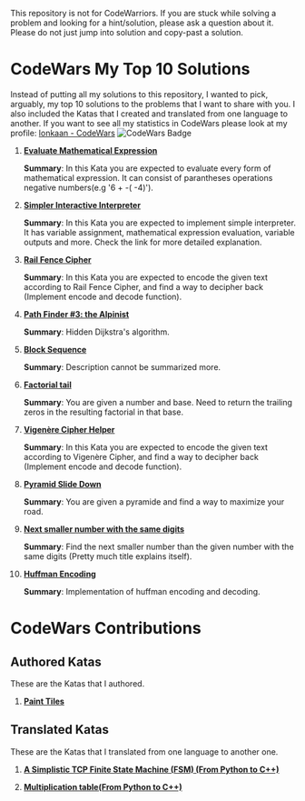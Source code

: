 

This repository is not for CodeWarriors. If you are stuck while solving a problem and looking for a hint/solution, please ask a question about it. Please do not just jump into solution and copy-past a solution.  

# CodeWars My Top 10 Solutions

Instead of putting all my solutions to this repository, I wanted to pick, arguably, my top 10 solutions to the problems that I want to share with you. I also included the Katas that I created and translated from one language to another. If you want to see all my statistics in CodeWars please look at my profile: 
[lonkaan - CodeWars](https://www.codewars.com/users/lonkaan)   ![CodeWars Badge](https://www.codewars.com/users/lonkaan/badges/micro)


1. **[Evaluate Mathematical Expression](https://www.codewars.com/kata/52a78825cdfc2cfc87000005)**

    **Summary**: In this Kata you are expected to evaluate every form of mathematical expression. It can consist of parantheses operations negative numbers(e.g '6 + -( -4)').  

1. **[Simpler Interactive Interpreter](https://www.codewars.com/kata/53005a7b26d12be55c000243)**

    **Summary**: In this Kata you are expected to implement simple interpreter. It has variable assignment, mathematical expression evaluation, variable outputs and more. Check the link for more detailed explanation.

1. **[Rail Fence Cipher](https://www.codewars.com/kata/58c5577d61aefcf3ff000081)**

    **Summary**: In this Kata you are expected to encode the given text according to Rail Fence Cipher, and find a way to decipher back (Implement encode and decode function). 

1. **[Path Finder #3: the Alpinist](https://www.codewars.com/kata/576986639772456f6f00030c)**

    **Summary**: Hidden Dijkstra's algorithm.

1. **[Block Sequence](https://www.codewars.com/kata/5e1ab1b9fe268c0033680e5f)**

    **Summary**: Description cannot be summarized more.

1. **[Factorial tail](https://www.codewars.com/kata/55c4eb777e07c13528000021)**

      **Summary**: You are given a number and base. Need to return the trailing zeros in the resulting factorial in that base.

1. **[Vigenère Cipher Helper](https://www.codewars.com/kata/52d1bd3694d26f8d6e0000d3)**

      **Summary**: In this Kata you are expected to encode the given text according to Vigenère Cipher, and find a way to decipher back (Implement encode and decode function).

1. **[Pyramid Slide Down](https://www.codewars.com/kata/551f23362ff852e2ab000037)**

      **Summary**: You are given a pyramide and find a way to maximize your road.

1. **[Next smaller number with the same digits](https://www.codewars.com/kata/5659c6d896bc135c4c00021e)**

      **Summary**: Find the next smaller number than the given number with the same digits (Pretty much title explains itself).

1. **[Huffman Encoding](https://www.codewars.com/kata/54cf7f926b85dcc4e2000d9d)**

      **Summary**: Implementation of huffman encoding and decoding.


# CodeWars Contributions 

## Authored Katas

These are the Katas that I authored.

1. **[Paint Tiles](https://www.codewars.com/kata/5e297e9f63f1db003317cbac)**

## Translated Katas
These are the Katas that I translated from one language to another one.

1. **[A Simplistic TCP Finite State Machine (FSM) (From Python to C++)](https://www.codewars.com/kata/54acc128329e634e9a000362)**

1. **[Multiplication table(From Python to C++)](https://www.codewars.com/kata/534d2f5b5371ecf8d2000a08)**
